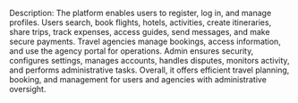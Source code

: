 Description:
The platform enables users to register, log in, and manage profiles. Users search, book flights, hotels, activities, create itineraries, share trips, track expenses, access guides, send messages, and make secure payments. Travel agencies manage bookings, access information, and use the agency portal for operations. Admin ensures security, configures settings, manages accounts, handles disputes, monitors activity, and performs administrative tasks. Overall, it offers efficient travel planning, booking, and management for users and agencies with administrative oversight.
